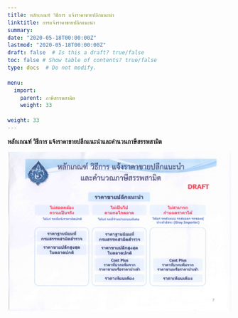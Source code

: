 ```yaml
---
title: หลักเกณฑ์ วิธีการ แจ้งราคาขายปลีกแนะนำ
linktitle: การแจ้งราคาขายปลีกแนะนำ
summary:
date: "2020-05-18T00:00:00Z"
lastmod: "2020-05-18T00:00:00Z"
draft: false  # Is this a draft? true/false
toc: false # Show table of contents? true/false
type: docs  # Do not modify.

menu:
  import:
    parent: ภาษีสรรพสามิต
    weight: 33
    
weight: 33
---
```


**หลักเกณฑ์ วิธีการ แจ้งราคาขายปลีกแนะนำและคำนวนภาษีสรรพสามิต**

![](../img/notifications_price.jpg)